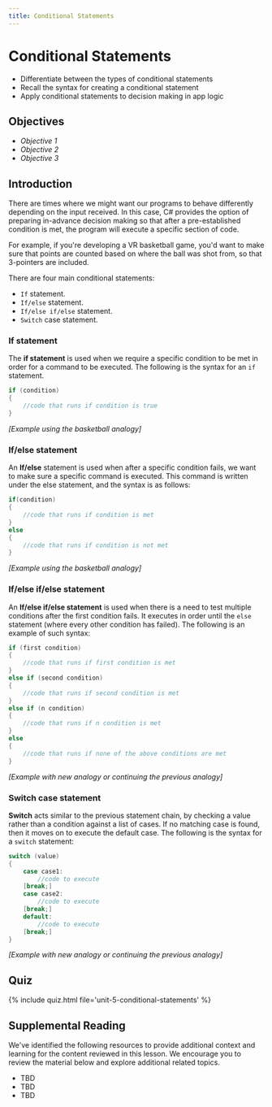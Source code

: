 ```yaml
---
title: Conditional Statements
---
```


# Conditional Statements

- Differentiate between the types of conditional statements
- Recall the syntax for creating a conditional statement
- Apply conditional statements to decision making in app logic

## Objectives

- *Objective 1*
- *Objective 2*
- *Objective 3*

## Introduction

There are times where we might want our programs to behave differently depending on the input received. In this case, C# provides the option of preparing in-advance decision making so that after a pre-established condition is met, the program will execute a specific section of code.

For example, if you're developing a VR basketball game, you'd want to make sure that points are counted based on where the ball was shot from, so that 3-pointers are included.

There are four main conditional statements:

- `If` statement.
- `If/else` statement.
- `If/else if/else` statement.
- `Switch` case statement.

### If statement

The **if statement** is used when we require a specific condition to be met in order for a command to be executed. The following is the syntax for an `if` statement.

```csharp
if (condition)
{
    //code that runs if condition is true
}
```

*[Example using the basketball analogy]*


### If/else statement

An **If/else** statement is used when after a specific condition fails, we want to make sure a specific command is executed. This command is written under the else statement, and the syntax is as follows:

```csharp
if(condition)
{
    //code that runs if condition is met
}
else
{
    //code that runs if condition is not met
}
```

*[Example using the basketball analogy]*

### If/else if/else statement

An **If/else if/else statement** is used when there is a need to test multiple conditions after the first condition fails. It executes in order until the `else` statement (where every other condition has failed). The following is an example of such syntax:

```csharp
if (first condition)
{
    //code that runs if first condition is met
}
else if (second condition)
{
    //code that runs if second condition is met
}
else if (n condition)
{
    //code that runs if n condition is met
}
else
{
    //code that runs if none of the above conditions are met
}
```

*[Example with new analogy or continuing the previous analogy]*

### Switch case statement

**Switch** acts similar to the previous statement chain, by checking a value rather than a condition against a list of cases. If no matching case is found, then it moves on to execute the default case. The following is the syntax for a `switch` statement:

```csharp
switch (value)
{
    case case1:
        //code to execute
    [break;]
    case case2:
        //code to execute
    [break;]
    default:
        //code to execute
    [break;]
}
```

*[Example with new analogy or continuing the previous analogy]*

## Quiz

{% include quiz.html file='unit-5-conditional-statements' %}

## Supplemental Reading

We've identified the following resources to provide additional context and learning for the content reviewed in this lesson. We encourage you to review the material below and explore additional related topics.

- TBD
- TBD
- TBD